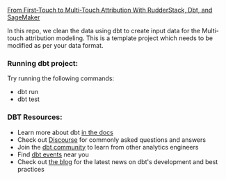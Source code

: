 [From First-Touch to Multi-Touch Attribution With RudderStack, Dbt, and SageMaker](https://www.rudderstack.com/blog/from-first-touch-to-multi-touch-attribution-with-rudderstack-dbt-and-sagemaker/)

In this repo, we clean the data using dbt to create input data for the Multi-touch attribution modeling. This is a template project which needs to be modified as per your data format.


### Running dbt project:

Try running the following commands:
- dbt run
- dbt test


### DBT Resources:
- Learn more about dbt [in the docs](https://docs.getdbt.com/docs/introduction)
- Check out [Discourse](https://discourse.getdbt.com/) for commonly asked questions and answers
- Join the [dbt community](http://community.getbdt.com/) to learn from other analytics engineers
- Find [dbt events](https://events.getdbt.com) near you
- Check out [the blog](https://blog.getdbt.com/) for the latest news on dbt's development and best practices

